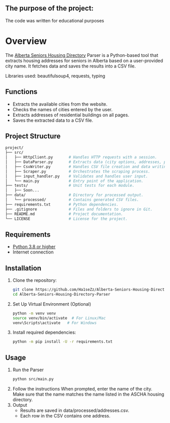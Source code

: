 ## The purpose of the project:
The code was written for educational purposes

# Overview
The [Alberta Seniors Housing Directory](https://housingdirectory.ascha.com/) Parser is a Python-based tool that extracts housing addresses for seniors in Alberta based on a user-provided city name. It fetches data and saves the results into a CSV file.

Libraries used: beautifulsoup4, requests, typing

## Functions
- Extracts the available cities from the website.
- Checks the names of cities entered by the user.
- Extracts addresses of residential buildings on all pages.
- Saves the extracted data to a CSV file.

## Project Structure

```sh
project/
├── src/
│   ├── HttpClient.py       # Handles HTTP requests with a session.
│   ├── DataParser.py       # Extracts data (city options, addresses, page count) from HTML.
│   ├── CsvWriter.py        # Handles CSV file creation and data writing.
│   ├── Scraper.py          # Orchestrates the scraping process.
│   ├── input_handler.py    # Validates and handles user input.
│   └── main.py             # Entry point of the application.
├── tests/                  # Unit tests for each module.
│   ├── Soon...
├── data/                   # Directory for processed output.
│   └── processed/          # Contains generated CSV files.
├── requirements.txt        # Python dependencies.
├── .gitignore              # Files and folders to ignore in Git.
├── README.md               # Project documentation.
└── LICENSE                 # License for the project.
```

## Requirements
- [Python 3.8 or higher](https://www.python.org/)
- Internet connection

## Installation
1. Clone the repository:

    ```sh
    git clone https://github.com/Ha1seZz/Alberta-Seniors-Housing-Directory-Parser
    cd Alberta-Seniors-Housing-Directory-Parser
    ```

2. Set Up Virtual Environment (Optional)
   ```sh
   python -m venv venv
   source venv/bin/activate  # For Linux/Mac
   venv\Scripts\activate   # For Windows
   ```

3. Install required dependencies:

    ```sh
    python -m pip install -U -r requirements.txt
    ```

## Usage
1. Run the Parser
   ```sh
   python src/main.py
   ```
2. Follow the instructions
   When prompted, enter the name of the city. Make sure that the name matches the name listed in the ASCHA housing directory.
4. Output
   - Results are saved in data/processed/addresses.csv.
   - Each row in the CSV contains one address.
